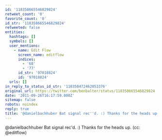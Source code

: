 ```yaml
---
id: '118358665546829824'
retweet_count: '0'
favorite_count: '0'
id_str: '118358665546829824'
retweeted: false
entities:
  hashtags: []
  symbols: []
  user_mentions:
    - name: Edit Flow
      screen_name: editflow
      indices:
        - '68'
        - '77'
      id_str: '97018824'
      id: '97018824'
  urls: []
in_reply_to_status_id_str: '118358472462053376'
original_url: https://twitter.com/benbalter/status/118358665546829824
date: '2011-09-26T16:17:59.000Z'
sitemap: false
robots: noindex
reply: true
title: '@danielbachhuber Bat signal rec''d. :) Thanks for the heads up. (cc: @editflow)'
---
```


@danielbachhuber Bat signal rec'd. :) Thanks for the heads up. (cc: @editflow)